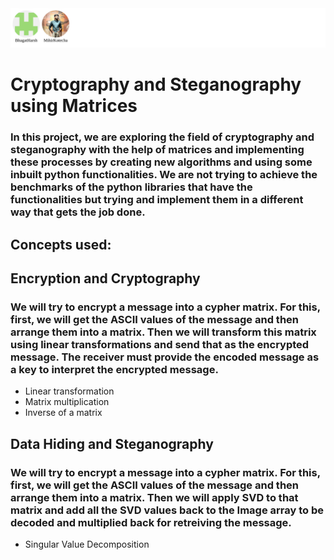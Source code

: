 <img src="./CONTRIBUTORS.svg">

# Cryptography and Steganography using Matrices

### In this project, we are exploring the field of cryptography and steganography with the help of matrices and implementing these processes by creating new algorithms and using some inbuilt python functionalities. We are not trying to achieve the benchmarks of the python libraries that have the functionalities but trying and implement them in a different way that gets the job done.

## Concepts used:

## Encryption and Cryptography

### We will try to encrypt a message into a cypher matrix. For this, first, we will get the ASCII values of the message and then arrange them into a matrix. Then we will transform this matrix using linear transformations and send that as the encrypted message. The receiver must provide the encoded message as a key to interpret the encrypted message.

* Linear transformation
* Matrix multiplication
* Inverse of a matrix

## Data Hiding and Steganography

### We will try to encrypt a message into a cypher matrix. For this, first, we will get the ASCII values of the message and then arrange them into a matrix. Then we will apply SVD to that matrix and add all the SVD values back to the Image array to be decoded and multiplied back for retreiving the message.

* Singular Value Decomposition

